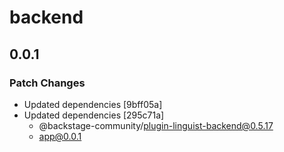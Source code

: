 # backend

## 0.0.1

### Patch Changes

- Updated dependencies [9bff05a]
- Updated dependencies [295c71a]
  - @backstage-community/plugin-linguist-backend@0.5.17
  - app@0.0.1
